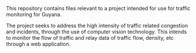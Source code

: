This repository contains files relevant to a project intended for use for traffic monitoring for Guyana.

The project seeks to address the high intensity of traffic related congestion and incidents, through the use of computer vision technology. This intends to monitor the flow of traffic and relay data of traffic flow, density, etc through a web application.
